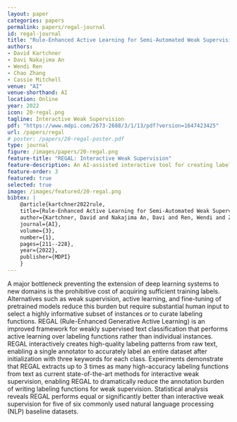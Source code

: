 ```yaml
---
layout: paper
categories: papers
permalink: papers/regal-journal
id: regal-journal
title: "Rule-Enhanced Active Learning for Semi-Automated Weak Supervision"
authors:
- David Kartchner
- Davi Nakajima An
- Wendi Ren
- Chao Zhang
- Cassie Mitchell
venue: "AI"
venue-shorthand: AI
location: Online
year: 2022
icon: 20-regal.png
tagline: Interactive Weak Supervision
pdf: "https://www.mdpi.com/2673-2688/3/1/13/pdf?version=1647423425"
url: /papers/regal
# poster: /papers/20-regal-poster.pdf
type: journal
figure: /images/papers/20-regal.png
feature-title: "REGAL: Interactive Weak Supervision"
feature-description: An AI-assisted interactive tool for creating labeling functions used in weak supervision.
feature-order: 3
featured: true
selected: true
image: /images/featured/20-regal.png
bibtex: |
    @article{kartchner2022rule,
    title={Rule-Enhanced Active Learning for Semi-Automated Weak Supervision},
    author={Kartchner, David and Nakajima An, Davi and Ren, Wendi and Zhang, Chao and Mitchell, Cassie S},
    journal={AI},
    volume={3},
    number={1},
    pages={211--228},
    year={2022},
    publisher={MDPI}
    }
---
```


A major bottleneck preventing the extension of deep learning systems to new domains is the prohibitive cost of acquiring sufficient training labels. Alternatives such as weak supervision, active learning, and fine-tuning of pretrained models reduce this burden but require substantial human input to select a highly informative subset of instances or to curate labeling functions. REGAL (Rule-Enhanced Generative Active Learning) is an improved framework for weakly supervised text classification that performs active learning over labeling functions rather than individual instances. REGAL interactively creates high-quality labeling patterns from raw text, enabling a single annotator to accurately label an entire dataset after initialization with three keywords for each class. Experiments demonstrate that REGAL extracts up to 3 times as many high-accuracy labeling functions from text as current state-of-the-art methods for interactive weak supervision, enabling REGAL to dramatically reduce the annotation burden of writing labeling functions for weak supervision. Statistical analysis reveals REGAL performs equal or significantly better than interactive weak supervision for five of six commonly used natural language processing (NLP) baseline datasets.